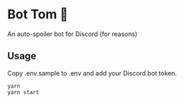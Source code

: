 # Bot Tom 🥺

An auto-spoiler bot for Discord (for reasons)

## Usage

Copy .env.sample to .env and add your Discord bot token.

```
yarn
yarn start
```
